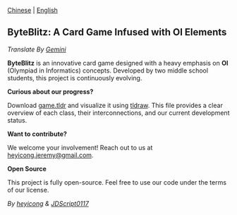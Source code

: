 [Chinese](https://github.com/JeremyHe1209/ByteBlitz/blob/main/README.md) | [English](https://github.com/JeremyHe1209/ByteBlitz/blob/main/README-en.md)

## ByteBlitz: A Card Game Infused with OI Elements

_Translate By [Gemini](https://gemini.google.com)_

**ByteBlitz** is an innovative card game designed with a heavy emphasis on **OI** (Olympiad in Informatics) concepts. Developed by two middle school students, this project is continuously evolving.

**Curious about our progress?**

Download [game.tldr](https://raw.githubusercontent.com/JeremyHe1209/ByteBlitz/main/game.tldr) and visualize it using [tldraw](https://www.tldraw.com). This file provides a clear overview of each class, their interconnections, and our current development status.

**Want to contribute?**

We welcome your involvement! Reach out to us at heyicong.jeremy@gmail.com.

**Open Source**

This project is fully open-source. Feel free to use our code under the terms of our license.

_By [heyicong](https://www.luogu.com.cn/user/725640) & [JDScript0117](https://www.luogu.com.cn/user/910593)_
